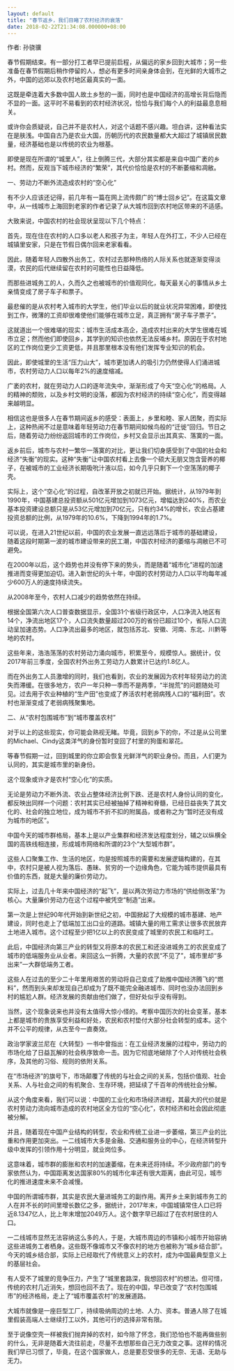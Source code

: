 ```yaml
---
layout: default
title: "春节返乡，我们目睹了农村经济的衰落"
date: 2018-02-22T21:34:08.000000+08:00
---
```


作者: 孙骁骥

春节假期结束。有一部分打工者早已提前启程，从偏远的家乡回到大城市；另一些准备在春节假期后稍作停留的人，想必有更多时间亲身体会到，在光鲜的大城市之外，中国的远郊以及农村地区最真实的一面。

这既是牵连着大多数中国人故土乡愁的一面，同时也是中国经济的高增长背后隐而不显的一面。这平时不易看到的农村经济状况，恰恰与我们每个人的利益最息息相关。

或许你会质疑说，自己并不是农村人，对这个话题不感兴趣。坦白讲，这种看法实在是肤浅。中国自古乃是农业大国，历朝历代的农民数量都大大超过了城镇居民数量，经济基础也是以传统的农业为根基。

即使是现在所谓的“城里人”，往上倒腾三代，大部分其实都是来自中国广袤的乡村。然而，反观当下城市经济的“繁荣”，其代价恰恰是农村的不断萎缩和凋敝。

一、劳动力不断外流造成农村的“空心化”

有不少人应该还记得，前几年有一篇在网上流传颇广的“博士回乡记”。在这篇文章中，从一线城市上海回到老家的作者记录了从大城市回到农村地区带来的不适感。

大致来说，中国农村的社会现状呈现以下几个特点：

首先，现在住在农村的人口多以老人和孩子为主，年轻人在外打工，不少人已经在城镇里安家，只是在节假日偶尔回来老家看看。

因此，随着年轻人四散外出务工，农村过去那种热络的人际关系也就逐渐变得淡漠，农民的后代继续留在农村的可能性也日益降低。

而那些进城务工的人，久而久之也被城市的价值观同化，每天最关心的事情从乡土亲情变成了房子车子和票子。

最悲催的是从农村考入城市的大学生，他们毕业以后的就业状况异常困难，即使找到工作，微薄的工资却很难使他们能够在城市立足，真正拥有“房子车子票子”。

这就道出一个很难堪的现实：城市生活成本高企，造成农村出来的大学生很难在城市立足；然而他们即使回乡，其学到的知识也依然无法反哺乡村。原因在于农村地区的工作岗位更少工资更低，并且那里根本没有他们发挥专业知识的机会。

因此，即使城里的生活“压力山大”，城市更加诱人的吸引力仍然使得人们涌进城市，农村劳动力人口以每年2%的速度缩减。

广袤的农村，就在劳动力人口的逐年流失中，渐渐形成了今天“空心化”的格局。人的精神的颓败，以及乡村文明的没落，都因为农村经济的持续“空心化”，而变得越来越明显。

相信这也是很多人在春节期间返乡的感受：表面上，乡里和睦、家人团聚，而实际上，这种热闹不过是意味着年轻劳动力在春节期间如候鸟般的“迁徙”回归。节日之后，随着劳动力纷纷返回城市的工作岗位，乡村又会显示出其真实、落寞的一面。

返乡前后，城市与农村一繁华一落寞的对比，更让我们切身感受到了中国的社会和经济“失衡”的现实。这种“失衡”让中国农村看上去像一个硕大无朋又饱含营养的椰子，在被城市的工业经济长期吸吮汁液以后，如今几乎只剩下一个空荡荡的椰子壳。

实际上，这个“空心化”的过程，自改革开放之初就已开始。据统计，从1979年到1990年，中国基建总投资额从501亿元增加到1073亿元，增幅达到240%，而农业基本投资建设总额只是从53亿元增加到70亿元，只有约34%的增长，农业占基建投资总额的比例，从1979年的10.6%，下降到1994年的1.7%。

可以说，在进入21世纪以前，中国的农业发展一直远远落后于城市的基础建设，随着这段时期第一波的城市建设带来的民工潮，中国农村经济的萎缩与凋敝已不可避免。

在2000年以后，这个趋势也并没有停下来的势头，而是随着“城市化”进程的加速推进而变得更加迫切。进入新世纪的头十年，中国的农村劳动力人口以平均每年减少600万人的速度持续流失。

从2008年至今，农村人口减少的趋势依然在持续。

根据全国第六次人口普查数据显示，全国31个省级行政区中，人口净流入地区有14个，净流出地区17个，人口流失数量超过200万的省份已超过10个，省际人口流动呈加速态势。人口净流出最多的地区，就包括苏北、安徽、河南、东北、川黔等地的农村。

这些年来，浩浩荡荡的农村劳动力涌向城市，积累至今，规模惊人。据统计，仅2017年前三季度，全国农村外出务工劳动力人数累计已达约1.8亿人。

而在外出务工人员激增的同时，我们也看到，农业的发展因为农村年轻劳动力的流失而滞缓。在很多地方，农户一年只种一季而不是两季，“半抛荒”的问题随处可见。过去用于农业种植的“生产田”也变成了养活农村老弱病残人口的“福利田”。农村也渐渐变成了老弱病残聚集地。

二、从“农村包围城市”到“城市覆盖农村”

对于以上的这些现实，你可能会熟视无睹。毕竟，回到乡下的你，不过是从公司里的Michael、Cindy这类洋气的身份暂时变回了村里的狗蛋和翠花。

等春节假期一过，回到城里的你立即会恢复光鲜洋气的职业身份。而且，人们更为认同的，其实是城市里的新身份。

这个现象或许才是农村“空心化”的实质。

无论是劳动力不断外流、农业占整体经济比例下跌、还是农村人身份认同的变化，都反映出同样一个问题：农村其实已经被抽掉了精神和脊髓，已经日益丧失了其文化的、社会的独立地位，成为城市不折不扣的附属品，或者称之为“暂时还没有成为城市的地区”。

中国今天的城市群格局，基本上是以产业集群和经济发达程度划分，辅之以纵横全国的高铁线相连接，形成城市网络和所谓的23个“大型城市群”。

这些人口聚集工作、生活的地区，均是按照城市的需要和发展逻辑构建的，在其中，农村只是被人视为落后、愚昧、贫穷的一个边缘角色，它能为城市提供最具有价值的东西，就是大量的廉价劳动力。

实际上，过去几十年来中国经济的“起飞”，是以两次劳动力市场的“供给侧改革”为核心。大量廉价劳动力在这个过程中被凭空“制造”出来。

第一次是上世纪90年代开始到新世纪之初，中国掀起了大规模的城市基建、地产建设，同时也走上了低端加工出口业的道路。城镇大量的用工需求让很多农民放弃土地进入城市。这个过程至少把1亿以上的农民变成了城里的农民工和临时工。

此后，中国经济向第三产业的转型又将原本的农民工和还没进城务工的农民变成了城市的低端服务业从业者。来回这么一折腾，大量的农民“不见了”，城市里却“多出来”一大群低端务工者。

这些人在过去的至少二十年里用艰苦的劳动将自己变成了助推中国经济腾飞的“燃料”，然而到头来却发现自己却成为了既不能完全融进城市、同时也没办法回到乡村的尴尬人群。经济发展的贡献由他们做了，但好处似乎没有得到。

当然，这个现象说来也并没有太值得大惊小怪的。考察中国历次的社会变革，基本上都是城市的贵族享受利益和好处，农民和农村垫付大部分社会转型的成本。这个并不公平的规律，从古至今一直奏效。

政治学家波兰尼在《大转型》一书中曾指出：在工业经济发展的过程中，劳动力的市场化给了日益瓦解的社会秩序致命一击。因为它彻底地破除了个人对传统社会秩序，及其他的习俗、规则的依附关系。

在“市场经济”的旗号下，市场颠覆了传统的与社会之间的关系，包括价值观、社会关系、人与社会之间的有机聚合、生存环境，把延续了千百年的传统社会分解。

从这个角度来看，我们可以说：中国的工业化和市场经济进程，其最大的代价就是农村劳动力流向城市造成的农村地区全方位的“空心化”，农村经济和社会因此彻底被分解。

并且，随着现在中国产业结构的转型，农业和传统工业进一步萎缩，第三产业的比重和作用更加突出。一二线城市大多是金融、交通和服务业的中心，在经济转型升级中发挥的引领作用十分明显，就业岗位多。

这意味着，城市群的膨胀和农村的加速萎缩，在未来还将持续。不少政府部门的专家依然认为，中国距离发达国家80%的城市化率还有很大距离，由此可见，城市化的推进速度未来不会减慢。

中国的所谓城市群，其实是农民大量进城务工的副作用。离开乡土来到城市务工的人在并不长的时间里增长数亿之多，据统计，2017年末，中国城镇常住人口已将近8.1347亿人，比上年末增加2049万人。这个数字早已超过了在农村居住的人口。

一二线城市显然无法容纳这么多的人，于是，大城市周边的市镇和小城市开始容纳这些进城务工者栖身。这些既不像城市又不像农村的地方也被称为“城乡结合部”。今天的城乡结合部，实际上已经取代了传统意义上的农村，成为中国最典型意义上的基层社会。

有人受不了城里的竞争压力，产生了“城里套路深，我想回农村”的想法。但可惜，传统的农村几近消失，想回也回不去了。现在的中国，早已改变了“农村包围城市”的经济格局，走上了“城市覆盖农村”的发展道路。

大城市就像是一座巨型工厂，持续吸纳周边的土地、人力、资本。普通人除了在城里假装高端人士继续打工以外，其他可行的选择非常有限。

至于说像空壳一样被我们抛弃掉的农村，如今除了怀念，我们恐怕也不能再做些别的什么，无非是随着大流往前走，尽量不去想那些自己无力改变之事。这样的情况我们早已习惯了，毕竟，在这个国家做人，总是要忍受很多的无奈、无语、无助与无力。

